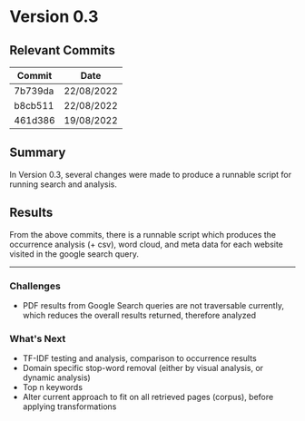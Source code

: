 # Version 0.3
## Relevant Commits
| Commit | Date |
| - | - |
| 7b739da | 22/08/2022 |
| b8cb511 | 22/08/2022 |
| 461d386 | 19/08/2022 |
## Summary
In Version 0.3, several changes were made to produce a runnable script for running search and analysis. 
## Results
From the above commits, there is a runnable script which produces the occurrence analysis (+ csv), word cloud, and meta data for each website visited in the google search query.
___

### Challenges
- PDF results from Google Search queries are not traversable currently, which reduces the overall results returned, therefore analyzed

### What's Next
- TF-IDF testing and analysis, comparison to occurrence results
- Domain specific stop-word removal (either by visual analysis, or dynamic analysis)
- Top n keywords
- Alter current approach to fit on all retrieved pages (corpus), before applying transformations